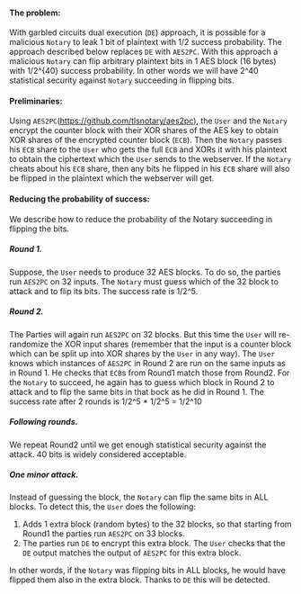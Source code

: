 #### The problem:

With garbled circuits dual execution (`DE`) approach, it is possible for a malicious `Notary` to leak 1 bit of plaintext with 1/2 success probability.
The approach described below replaces `DE` with `AES2PC`. With this approach a malicious `Notary` can flip arbitrary plaintext bits in 1 AES block (16 bytes) with 1/2^{40} success probability. In other words we will have 2^40 statistical security against `Notary` succeeding in flipping bits.


#### Preliminaries:

Using `AES2PC`(https://github.com/tlsnotary/aes2pc), the `User` and the `Notary` encrypt the counter block with their XOR shares of the AES key to obtain XOR shares of the encrypted counter block (`ECB`). Then the `Notary` passes his `ECB` share to the `User` who gets the full `ECB` and XORs it with his plaintext to obtain the ciphertext which the `User` sends to the webserver.
If the `Notary` cheats about his `ECB` share, then any bits he flipped in his `ECB` share will also be flipped in the plaintext which the webserver will get.


#### Reducing the probability of success:

We describe how to reduce the probability of the Notary succeeding in flipping the bits.

##### Round 1.
Suppose, the `User` needs to produce 32 AES blocks. To do so, the parties run `AES2PC` on 32 inputs. The `Notary` must guess which of the 32 block to attack and to flip its bits. The success rate is 1/2^5.

##### Round 2.
The Parties will again run `AES2PC` on 32 blocks. But this time the `User` will re-randomize the XOR input shares (remember that the input is a counter block which can be split up into XOR shares by the `User` in any way). The `User` knows which instances of `AES2PC` in Round 2 are run on the same inputs as in Round 1. He checks that `ECB`s from Round1 match those from Round2. 
For the `Notary` to succeed, he again has to guess which block in Round 2 to attack and to flip the same bits in that bock as he did in Round 1.
The success rate after 2 rounds is 1/2^5 * 1/2^5 = 1/2^10

##### Following rounds.
We repeat Round2 until we get enough statistical security against the attack. 40 bits is widely considered acceptable.


##### One minor attack.

Instead of guessing the block, the `Notary` can flip the same bits in ALL blocks. To detect this, the `User` does the following:

1. Adds 1 extra block (random bytes) to the 32 blocks, so that starting from Round1 the parties run `AES2PC` on 33 blocks.
2. The parties run `DE` to encrypt this extra block. The `User` checks that the `DE` output matches the output of `AES2PC` for this extra block.

In other words, if the `Notary` was flipping bits in ALL blocks, he would have flipped them also in the extra block. Thanks to `DE` this will be detected. 